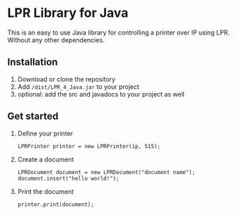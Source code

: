 # LPR Library for Java
This is an easy to use Java library for controlling a printer over IP using LPR.
Without any other dependencies.
## Installation
1. Download or clone the repository
2. Add ```/dist/LPR_4_Java.jar``` to your project
3. optional: add the src and javadocs to your project as well
 
## Get started
 1. Define your printer
    ```
    LPRPrinter printer = new LPRPrinter(ip, 515);
    ```
 2. Create a document
    ```
    LPRDocument document = new LPRDocument("document name");
    document.insert("hello world!");
    ```
 3. Print the document
    ```
    printer.print(document);
    ```


